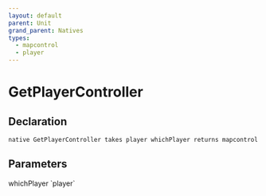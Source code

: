 ```yaml
---
layout: default
parent: Unit
grand_parent: Natives
types:
  - mapcontrol
  - player
---
```


# GetPlayerController

## Declaration

```
native GetPlayerController takes player whichPlayer returns mapcontrol
```

## Parameters
<dl>
  <dt>whichPlayer `player`</dt>
  <dd></dd>
</dl>